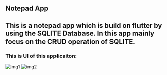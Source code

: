 ## Notepad App
## This is a notepad app which is build on flutter by using the SQLITE Database. In this app mainly focus on the CRUD operation of SQLITE.

### This is UI of this applicaiton:

![img1](https://github.com/shahriar00/Notepad-SQLITE/assets/70763173/a1acc3b9-7ffb-422f-b5c5-56d1edaf852d)
![img2](https://github.com/shahriar00/Notepad-SQLITE/assets/70763173/254a50f1-a0c3-4509-9298-39407f36be8f)

